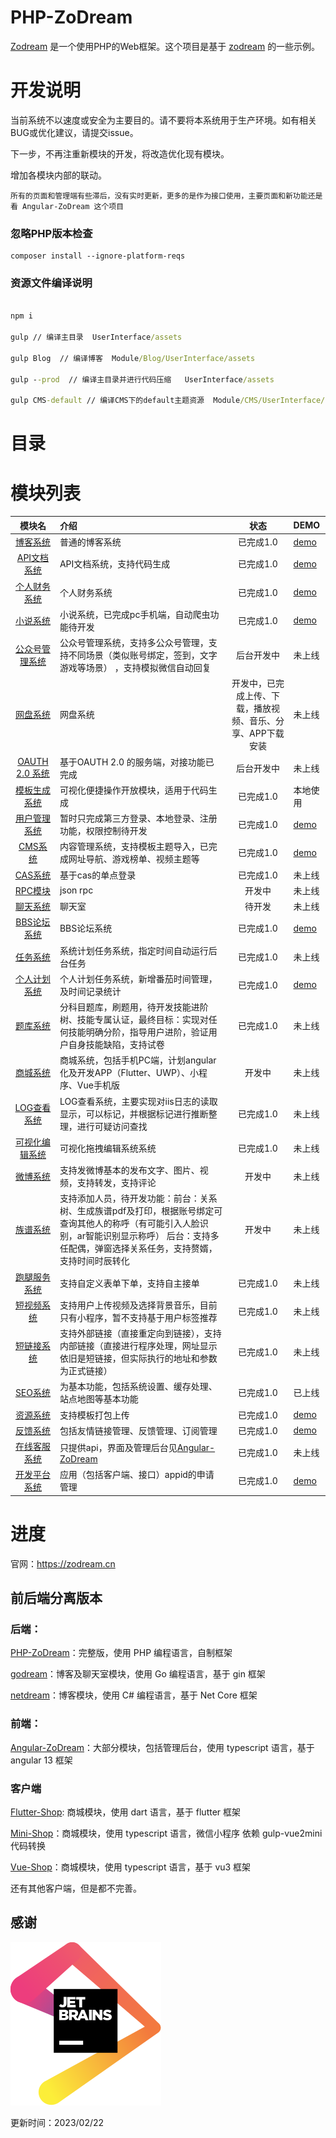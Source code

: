 # PHP-ZoDream

[Zodream](https://github.com/zodream/zodream) 是一个使用PHP的Web框架。这个项目是基于 [zodream](https://github.com/zodream/zodream) 的一些示例。

# 开发说明

当前系统不以速度或安全为主要目的。请不要将本系统用于生产环境。如有相关BUG或优化建议，请提交issue。

下一步，不再注重新模块的开发，将改造优化现有模块。

增加各模块内部的联动。

```text
所有的页面和管理端有些滞后，没有实时更新，更多的是作为接口使用，主要页面和新功能还是看 Angular-ZoDream 这个项目
```

### 忽略PHP版本检查
```shell
composer install --ignore-platform-reqs
```

### 资源文件编译说明

```cmd

npm i

gulp // 编译主目录  UserInterface/assets

gulp Blog  // 编译博客  Module/Blog/UserInterface/assets

gulp --prod  // 编译主目录并进行代码压缩   UserInterface/assets

gulp CMS-default // 编译CMS下的default主题资源  Module/CMS/UserInterface/default/assets

```

# 目录


# 模块列表

|                                          模块名                                          | 介绍                                                                                         |                              状态                               | DEMO                              |
|:-------------------------------------------------------------------------------------:| :------------------------------------------------------------------------------------------- |:-------------------------------------------------------------:| :-------------------------------- |
|      [博客系统](https://github.com/zx648383079/PHP-ZoDream/tree/master/Module/Blog)       | 普通的博客系统                                                                               |                            已完成1.0                             | [demo](https://zodream.cn/blog)    |
|   [API文档系统](https://github.com/zx648383079/PHP-ZoDream/tree/master/Module/Document)   | API文档系统，支持代码生成                                                                                 |                            已完成1.0                             | [demo](https://zodream.cn/doc)                            |
|    [个人财务系统](https://github.com/zx648383079/PHP-ZoDream/tree/master/Module/Finance)    | 个人财务系统                                                                                 |                            已完成1.0                             | [demo](https://zodream.cn/finance) |
|      [小说系统](https://github.com/zx648383079/PHP-ZoDream/tree/master/Module/Book)       | 小说系统，已完成pc手机端，自动爬虫功能待开发                                                 |                            已完成1.0                             | [demo](https://zodream.cn/book)                            |
|    [公众号管理系统](https://github.com/zx648383079/PHP-ZoDream/tree/master/Module/WeChat)    | 公众号管理系统，支持多公众号管理，支持不同场景（类似账号绑定，签到，文字游戏等场景） ，支持模拟微信自动回复                                                           |                             后台开发中                             | 未上线                            |
|      [网盘系统](https://github.com/zx648383079/PHP-ZoDream/tree/master/Module/Disk)       | 网盘系统                                                                                     |                开发中，已完成上传、下载，播放视频、音乐、分享、APP下载安装                | 未上线                            |
|   [OAUTH 2.0 系统](https://github.com/zodream/oauth)                    | 基于OAUTH 2.0 的服务端，对接功能已完成                                                       |                             后台开发中                             | 未上线                            |
|  [模板生成系统](https://github.com/zodream/gzo)                        | 可视化便捷操作开放模块，适用于代码生成                                                       |                            已完成1.0                             | 本地使用                          |
|     [用户管理系统](https://github.com/zx648383079/PHP-ZoDream/tree/master/Module/Auth)      | 暂时只完成第三方登录、本地登录、注册功能，权限控制待开发                                     |                            已完成1.0                             | [demo](https://zodream.cn/auth)    |
|      [CMS系统](https://github.com/zx648383079/PHP-ZoDream/tree/master/Module/CMS)       | 内容管理系统，支持模板主题导入，已完成网址导航、游戏榜单、视频主题等                                                                                |                            已完成1.0                             | [demo](https://zodream.cn/cms)                            |
|      [CAS系统](https://github.com/zx648383079/PHP-ZoDream/tree/master/Module/Cas)       | 基于cas的单点登录                                                                            |                            已完成1.0                             | 未上线                            |
|      [RPC模块](https://github.com/zx648383079/PHP-ZoDream/tree/master/Module/RPC)       | json rpc                                                                            |                              开发中                              | 未上线                            |
|      [聊天系统](https://github.com/zx648383079/PHP-ZoDream/tree/master/Module/Chat)       | 聊天室                                                                                       |                              待开发                              | 未上线                            |
|    [BBS论坛系统](https://github.com/zx648383079/PHP-ZoDream/tree/master/Module/Forum)     | BBS论坛系统                                                                                  |                            已完成1.0                             | [demo](https://zodream.cn/forum)                            |
|    [任务系统](https://github.com/zx648383079/PHP-ZoDream/tree/master/Module/Schedule)     | 系统计划任务系统，指定时间自动运行后台任务                                                                                |                            已完成1.0                             | 未上线                            |
|     [个人计划系统](https://github.com/zx648383079/PHP-ZoDream/tree/master/Module/Task)      | 个人计划任务系统，新增番茄时间管理，及时间记录统计                                                                                 |                            已完成1.0                             | [demo](https://zodream.cn/task)                           |
|      [题库系统](https://github.com/zx648383079/PHP-ZoDream/tree/master/Module/Exam)       | 分科目题库，刷题用，待开发技能进阶树、技能专属认证，最终目标：实现对任何技能明确分阶，指导用户进阶，验证用户自身技能缺陷，支持试卷               |                            已完成1.0                             | 未上线                            |
|      [商城系统](https://github.com/zx648383079/PHP-ZoDream/tree/master/Module/Shop)       | 商城系统，包括手机PC端，计划angular化及开发APP（Flutter、UWP）、小程序、Vue手机版                                                                                   |                              开发中                              | 未上线                            |
|   [LOG查看系统](https://github.com/zx648383079/PHP-ZoDream/tree/master/Module/LogView)    | LOG查看系统，主要实现对iis日志的读取显示，可以标记，并根据标记进行推断整理，进行可疑访问查找 |                            已完成1.0                             | 未上线                            |
|   [可视化编辑系统](https://github.com/zx648383079/PHP-ZoDream/tree/master/Module/Template)   | 可视化拖拽编辑系统系统                                                                       |                              已完成1.0                               | 未上线                            |
|    [微博系统](https://github.com/zx648383079/PHP-ZoDream/tree/master/Module/MicroBlog)    | 支持发微博基本的发布文字、图片、视频，支持转发，支持评论                                                                       |                              开发中                              | 未上线                            |
|     [族谱系统](https://github.com/zx648383079/PHP-ZoDream/tree/master/Module/Family)      | 支持添加人员，待开发功能：前台：关系树、生成族谱pdf及打印，根据账号绑定可查询其他人的称呼（有可能引入人脸识别，ar智能识别显示称呼）  后台：支持多任配偶，弹窗选择关系任务，支持赘婿，支持时间时辰转化                                                                       |                              开发中                              | 未上线                            |
|    [跑腿服务系统](https://github.com/zx648383079/PHP-ZoDream/tree/master/Module/Legwork)    | 支持自定义表单下单，支持自主接单                                                                       |                            已完成1.0                             | 未上线                            |
|     [短视频系统](https://github.com/zx648383079/PHP-ZoDream/tree/master/Module/Video)      | 支持用户上传视频及选择背景音乐，目前只有小程序，暂不支持基于用户标签推荐                                                                       |                            已完成1.0                             | 未上线                            |
|     [短链接系统](https://github.com/zx648383079/PHP-ZoDream/tree/master/Module/Short)      | 支持外部链接（直接重定向到链接），支持内部链接（直接进行程序处理，网址显示依旧是短链接，但实际执行的地址和参数为正式链接）                                                                       |                            已完成1.0                             | 未上线                            |
|      [SEO系统](https://github.com/zx648383079/PHP-ZoDream/tree/master/Module/SEO)       |   为基本功能，包括系统设置、缓存处理、站点地图等基本功能                                                                     |                            已完成1.0                             | 已上线                            |
|  [资源系统](https://github.com/zx648383079/PHP-ZoDream/tree/master/Module/ResourceStore)  |  支持模板打包上传                                                                     |                            已完成1.0                             | [demo](https://zodream.cn/demo)                        |
|     [反馈系统](https://github.com/zx648383079/PHP-ZoDream/tree/master/Module/Contact)     |  包括友情链接管理、反馈管理、订阅管理                                                                     |                            已完成1.0                             | [demo](https://zodream.cn/)                        |
| [在线客服系统](https://github.com/zx648383079/PHP-ZoDream/tree/master/Module/OnlineService) |  只提供api，界面及管理后台见[Angular-ZoDream](https://github.com/zx648383079/Angular-ZoDream)                                                                     |                            已完成1.0                             | 未上线                        |
| [开发平台系统](https://github.com/zx648383079/PHP-ZoDream/tree/master/Module/OpenPlatform)  |  应用（包括客户端、接口）appid的申请管理                                                                     |                            已完成1.0                             | [demo](https://zodream.cn/)                        |


# 进度

官网：https://zodream.cn

## 前后端分离版本

### 后端：

[PHP-ZoDream](https://github.com/zx648383079/PHP-ZoDream)：完整版，使用 PHP 编程语言，自制框架

[godream](https://github.com/zx648383079/godream)：博客及聊天室模块，使用 Go 编程语言，基于 gin 框架

[netdream](https://github.com/zx648383079/netdream)：博客模块，使用 C# 编程语言，基于 Net Core 框架

### 前端：

[Angular-ZoDream](https://github.com/zx648383079/Angular-ZoDream)：大部分模块，包括管理后台，使用 typescript 语言，基于 angular 13 框架

### 客户端

[Flutter-Shop](https://github.com/zx648383079/Flutter-Shop): 商城模块，使用 dart 语言，基于 flutter 框架

[Mini-Shop](https://github.com/zx648383079/Mini-Shop)：商城模块，使用 typescript 语言，微信小程序 依赖 gulp-vue2mini 代码转换

[Vue-Shop](https://github.com/zx648383079/Mini-Shop)：商城模块，使用 typescript 语言，基于 vu3 框架

还有其他客户端，但是都不完善。


## 感谢

[![JetBrains](html/assets/images/jetbrains.svg)](https://www.jetbrains.com/?from=PHP-ZoDream)


更新时间：2023/02/22

